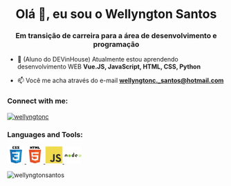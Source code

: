 <h1 align="center">Olá 👋, eu sou o Wellyngton Santos</h1>
<h3 align="center">Em transição de carreira para a área de desenvolvimento e programação</h3>

- 🌱 (Aluno do DEVinHouse) Atualmente estou aprendendo desenvolvimento WEB **Vue.JS, JavaScript, HTML, CSS, Python**

- 📫 Você me acha através do e-mail **wellyngtonc._santos@hotmail.com**

<h3 align="left">Connect with me:</h3>
<p align="left">
<a href="https://instagram.com/wellyngtonc" target="blank"><img align="center" src="https://raw.githubusercontent.com/rahuldkjain/github-profile-readme-generator/master/src/images/icons/Social/instagram.svg" alt="wellyngtonc" height="30" width="40" /></a>
</p>

<h3 align="left">Languages and Tools:</h3>
<p align="left"> <a href="https://www.w3schools.com/css/" target="_blank" rel="noreferrer"> <img src="https://raw.githubusercontent.com/devicons/devicon/master/icons/css3/css3-original-wordmark.svg" alt="css3" width="40" height="40"/> </a> <a href="https://www.w3.org/html/" target="_blank" rel="noreferrer"> <img src="https://raw.githubusercontent.com/devicons/devicon/master/icons/html5/html5-original-wordmark.svg" alt="html5" width="40" height="40"/> </a> <a href="https://developer.mozilla.org/en-US/docs/Web/JavaScript" target="_blank" rel="noreferrer"> <img src="https://raw.githubusercontent.com/devicons/devicon/master/icons/javascript/javascript-original.svg" alt="javascript" width="40" height="40"/> </a> <a href="https://nodejs.org" target="_blank" rel="noreferrer"> <img src="https://raw.githubusercontent.com/devicons/devicon/master/icons/nodejs/nodejs-original-wordmark.svg" alt="nodejs" width="40" height="40"/> </a> </p>

<p><img align="center" src="https://github-readme-stats.vercel.app/api/top-langs?username=wellyngtonsantos&show_icons=true&locale=en&layout=compact" alt="wellyngtonsantos" /></p>

<!---
- 👋 Hi, I’m @WellyngtonSantos
- 👀 I’m interested in ...
- 🌱 I’m currently learning ...
- 💞️ I’m looking to collaborate on ...
- 📫 How to reach me ...


WellyngtonSantos/WellyngtonSantos is a ✨ special ✨ repository because its `README.md` (this file) appears on your GitHub profile.
You can click the Preview link to take a look at your changes.
--->
